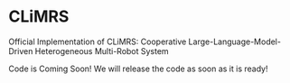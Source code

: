 # CLiMRS
Official Implementation of CLiMRS: Cooperative Large-Language-Model-Driven Heterogeneous Multi-Robot System

Code is Coming Soon! We will release the code as soon as it is ready!
